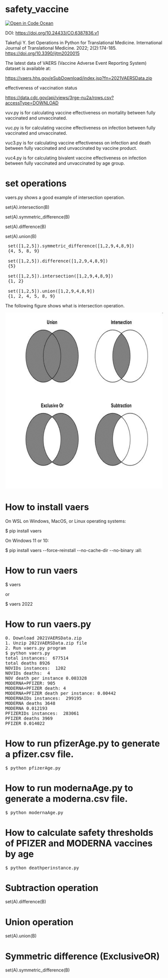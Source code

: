 # safety_vaccine 
[![Open in Code Ocean](https://codeocean.com/codeocean-assets/badge/open-in-code-ocean.svg)](https://codeocean.com/capsule/7deeac37-cbb7-4969-ad30-dcb2f423fc47/tree)

DOI: https://doi.org/10.24433/CO.6387836.v1

Takefuji Y. Set Operations in Python for Translational Medicine. International Journal of Translational Medicine. 2022; 2(2):174-185. 
https://doi.org/10.3390/ijtm2020015 

The latest data of VAERS (Vaccine Adverse Event Reporting System) dataset is 
available at:

https://vaers.hhs.gov/eSubDownload/index.jsp?fn=2021VAERSData.zip

effectiveness of vaccination status

https://data.cdc.gov/api/views/3rge-nu2a/rows.csv?accessType=DOWNLOAD

vuv.py is for calculating vaccine effectiveness on mortality between fully vaccinated and unvaccinated.

vuc.py is for calculating vaccine effectiveness on infection between fully vaccinated and unvaccinated.

vuc3.py is for calculating vaccine effectiveness on infection and death between fully vaccinated and unvaccinated by vaccine product.

vuc4.py is for calculating bivalent vaccine effectiveness on infection between fully vaccinated and unvaccinated by age group.

# set operations
vaers.py shows a good example of intersection operation. 

set(A).intersection(B)

set(A).symmetric_difference(B)

set(A).difference(B)

set(A).union(B)
<pre>
 set([1,2,5]).symmetric_difference([1,2,9,4,8,9])
 {4, 5, 8, 9}
 
 set([1,2,5]).difference([1,2,9,4,8,9])
 {5}
 
 set([1,2,5]).intersection([1,2,9,4,8,9])
 {1, 2}
 
 set([1,2,5]).union([1,2,9,4,8,9])
 {1, 2, 4, 5, 8, 9}
</pre>
The following figure shows what is intersection operation.

<img src="https://github.com/y-takefuji/safety_vaccine/raw/main/set.jpg" width=700 height=560 >

# How to install vaers
On WSL on Windows, MacOS, or Linux operating systems:

$ pip install vaers

On Windows 11 or 10:

$ pip install vaers --force-reinstall --no-cache-dir --no-binary :all:

# How to run vaers
$ vaers

or

$ vaers 2022


# How to run vaers.py

<pre>
0. Download 2021VAERSData.zip
1. Unzip 2021VAERSData.zip file
2. Run vaers.py program
$ python vaers.py
total instances:  677514
total deaths 8926
NOVIDs instances:  1202
NOVIDs deaths:  4
NOV death per instance 0.003328
MODERNA+PFIZER: 905
MODERNA+PFIZER death: 4
MODERNA+PFIZER death per instance: 0.00442
MODERNAIDs instances:  299195
MODERNA deaths 3648
MODERNA 0.012193
PFIZERIDs instances:  283061
PFIZER deaths 3969
PFIZER 0.014022
</pre>
# How to run pfizerAge.py to generate a pfizer.csv file.
<pre>
$ python pfizerAge.py
</pre>

# How to run modernaAge.py to generate a moderna.csv file.
<pre>
$ python modernaAge.py
</pre>

# How to calculate safety thresholds of PFIZER and MODERNA vaccines by age
<pre>
$ python deathperinstance.py
</pre>

# Subtraction operation

set(A).difference(B)

# Union operation

set(A).union(B)

# Symmetric difference (ExclusiveOR)

set(A).symmetric_difference(B)


